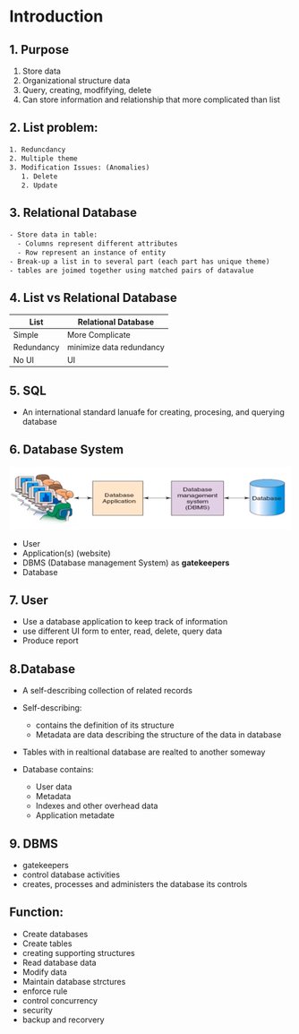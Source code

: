 # Introduction

## 1. Purpose
   1. Store data
   2. Organizational structure data
   3. Query, creating, modfifying, delete
   4. Can store information and relationship that more complicated than list
## 2. List problem:
    1. Reduncdancy
    2. Multiple theme
    3. Modification Issues: (Anomalies)
       1. Delete
       2. Update
## 3. Relational Database
    - Store data in table:
      - Columns represent different attributes
      - Row represent an instance of entity
    - Break-up a list in to several part (each part has unique theme)
    - tables are joimed together using matched pairs of datavalue
## 4. List vs Relational Database
  
|  List | Relational Database  |
|---|---|
| Simple  | More Complicate  |
| Redundancy  | minimize data redundancy |
|  No UI | UI  |


## 5. SQL

- An international standard lanuafe for creating, procesing, and querying database

## 6. Database System

![database system](./pics/dbsystem.png)

 - User
 - Application(s) (website)
 - DBMS (Database management System) as **gatekeepers**
 - Database
## 7. User
- Use a database application to keep track of information
- use different UI form to enter, read, delete, query data
- Produce report

## 8.Database
- A self-describing collection of related records
- Self-describing:
  - contains the definition of its structure
  - Metadata are data describing the structure of the data in database
- Tables with in realtional database are realted to another someway

- Database contains:
  - User data
  - Metadata
  - Indexes and other overhead data
  - Application metadate

## 9. DBMS
- gatekeepers
- control database activities
- creates, processes and administers the database its controls

## Function:
- Create databases
- Create tables
- creating supporting structures
- Read database data
- Modify data
- Maintain database strctures
- enforce rule
- control concurrency
- security
- backup and recorvery